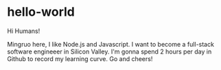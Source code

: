 # hello-world

Hi Humans!

Mingruo here, I like Node.js and Javascript. 
I want to become a full-stack software engineeer in Silicon Valley. I'm gonna spend 2 hours per day in Github to record my learning curve.
Go and cheers!
